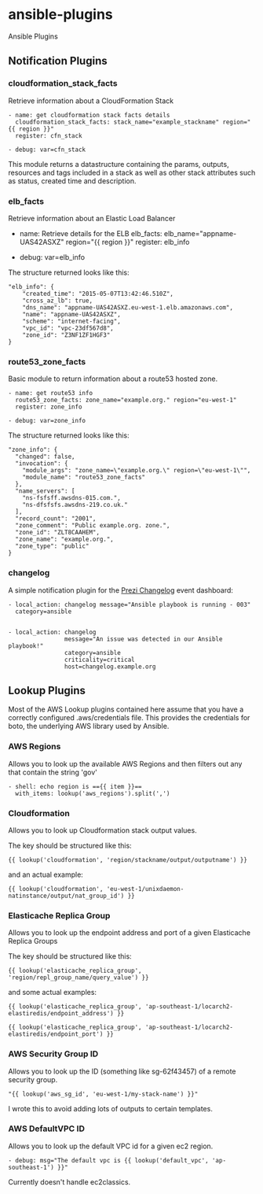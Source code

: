 ansible-plugins
===============

Ansible Plugins

## Notification Plugins ##

### cloudformation_stack_facts ###

Retrieve information about a CloudFormation Stack

    - name: get cloudformation stack facts details
      cloudformation_stack_facts: stack_name="example_stackname" region="{{ region }}"
      register: cfn_stack

    - debug: var=cfn_stack

This module returns a datastructure containing the params, outputs,
resources and tags included in a stack as well as other stack attributes
such as status, created time and description.

### elb_facts ###

Retrieve information about an Elastic Load Balancer

  - name: Retrieve details for the ELB
    elb_facts: elb_name="appname-UAS42ASXZ" region="{{ region }}"
    register: elb_info

  - debug: var=elb_info

The structure returned looks like this:

    "elb_info": {
        "created_time": "2015-05-07T13:42:46.510Z",
        "cross_az_lb": true,
        "dns_name": "appname-UAS42ASXZ.eu-west-1.elb.amazonaws.com",
        "name": "appname-UAS42ASXZ",
        "scheme": "internet-facing",
        "vpc_id": "vpc-23df567d8",
        "zone_id": "Z3NF1ZF1HGF3"
    }

### route53_zone_facts ###

Basic module to return information about a route53 hosted zone.

    - name: get route53 info
      route53_zone_facts: zone_name="example.org." region="eu-west-1"
      register: zone_info

    - debug: var=zone_info

The structure returned looks like this:

    "zone_info": {
      "changed": false,
      "invocation": {
        "module_args": "zone_name=\"example.org.\" region=\"eu-west-1\"",
        "module_name": "route53_zone_facts"
      },
      "name_servers": [
        "ns-fsfsff.awsdns-015.com.",
        "ns-dfsfsfs.awsdns-219.co.uk."
      ],
      "record_count": "2001",
      "zone_comment": "Public example.org. zone.",
      "zone_id": "ZLT8CAAHEM",
      "zone_name": "example.org.",
      "zone_type": "public"
    }


### changelog  ###

A simple notification plugin for the [Prezi Changelog](https://github.com/prezi/changelog)
event dashboard:

    - local_action: changelog message="Ansible playbook is running - 003"
      category=ansible


    - local_action: changelog
                    message="An issue was detected in our Ansible playbook!"
                    category=ansible
                    criticality=critical
                    host=changelog.example.org


## Lookup Plugins ##

Most of the AWS Lookup plugins contained here assume that you have a
correctly configured .aws/credentials file. This provides the credentials
for boto, the underlying AWS library used by Ansible.

### AWS Regions ###

Allows you to look up the available AWS Regions and then filters out any that contain
the string 'gov'

    - shell: echo region is =={{ item }}==
      with_items: lookup('aws_regions').split(',')

### Cloudformation ###

Allows you to look up Cloudformation stack output values.

The key should be structured like this:

    {{ lookup('cloudformation', 'region/stackname/output/outputname') }}

and an actual example:

    {{ lookup('cloudformation', 'eu-west-1/unixdaemon-natinstance/output/nat_group_id') }}


### Elasticache Replica Group ###

Allows you to look up the endpoint address and port of a given Elasticache Replica Groups

The key should be structured like this:

    {{ lookup('elasticache_replica_group', 'region/repl_group_name/query_value') }}

and some actual examples:

    {{ lookup('elasticache_replica_group', 'ap-southeast-1/locarch2-elastiredis/endpoint_address') }}

    {{ lookup('elasticache_replica_group', 'ap-southeast-1/locarch2-elastiredis/endpoint_port') }}


### AWS Security Group ID ###

Allows you to look up the ID (something like sg-62f43457) of a remote security group.

    "{{ lookup('aws_sg_id', 'eu-west-1/my-stack-name') }}"

I wrote this to avoid adding lots of outputs to certain templates.


### AWS DefaultVPC ID ###

Allows you to look up the default VPC id for a given ec2 region.

    - debug: msg="The default vpc is {{ lookup('default_vpc', 'ap-southeast-1') }}"

Currently doesn't handle ec2classics.
